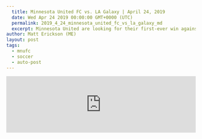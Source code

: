 ```yaml
---
  title: Minnesota United FC vs. LA Galaxy | April 24, 2019
  date: Wed Apr 24 2019 00:00:00 GMT+0000 (UTC)
  permalink: 2019_4_24_minnesota_united_fc_vs_la_galaxy_md
  excerpt: Minnesota United are looking for their first-ever win against the LA Galaxy and first win at Allianz Field when they host their Western Conference rival Wednesday night in this Week 9 match-up of the 2019 MLS Regular Season.
author: Matt Erickson (ME)
layout: post
tags:
  - mnufc
  - soccer
  - auto-post
---
```

<div class='soccer-video-wrapper'>
    <iframe class='soccer-video' width='100%' height='auto' frameborder='0' allowfullscreen src="https://www.mnufc.com/iframe-video?brightcove_id=6029669450001&brightcove_player_id=default&brightcove_account_id=5534894110001"></iframe>
  </div>